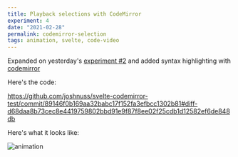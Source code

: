 ```yaml
---
title: Playback selections with CodeMirror
experiment: 4
date: "2021-02-28"
permalink: codemirror-selection
tags: animation, svelte, code-video
---
```


Expanded on yesterday's [experiment #2](/posts/recording-and-animating-input-selections) and added syntax highlighting with [codemirror](https://codemirror.net/)

Here's the code:

https://github.com/joshnuss/svelte-codemirror-test/commit/89146f0b169aa32babc17f152fa3efbcc1302b81#diff-d68daa8b73cec8e4419759802bbd91e9f87f8ee02f25cdb1d12582ef6de848db

Here's what it looks like:

![animation](/images/codemirror-selection-animation.gif)
